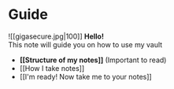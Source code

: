 # Guide
![[gigasecure.jpg|100]]
**Hello!**  
This note will guide you on how to use my vault
- **[[Structure of my notes]]** (Important to read)
- [[How I take notes]]
- [[I'm ready! Now take me to your notes]]
